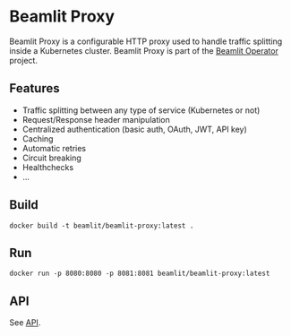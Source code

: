 # Beamlit Proxy

Beamlit Proxy is a configurable HTTP proxy used to handle traffic splitting inside a Kubernetes cluster.
Beamlit Proxy is part of the [Beamlit Operator](https://github.com/beamlit/beamlit-controller) project.

## Features

- Traffic splitting between any type of service (Kubernetes or not)
- Request/Response header manipulation
- Centralized authentication (basic auth, OAuth, JWT, API key)
- Caching
- Automatic retries
- Circuit breaking
- Healthchecks
- ...

## Build

```
docker build -t beamlit/beamlit-proxy:latest .
```

## Run

```
docker run -p 8080:8080 -p 8081:8081 beamlit/beamlit-proxy:latest
```

## API

See [API](api/README.md).
